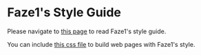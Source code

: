 # Faze1's Style Guide

Please navigate to [this page](https://adam-hanna.github.io/faze1StyleGuide) to read Faze1's style guide.

You can include [this css file](https://github.com/adam-hanna/faze1StyleGuide/blob/master/dist/assets/css/faze1Styles.css) to build web pages with Faze1's style.